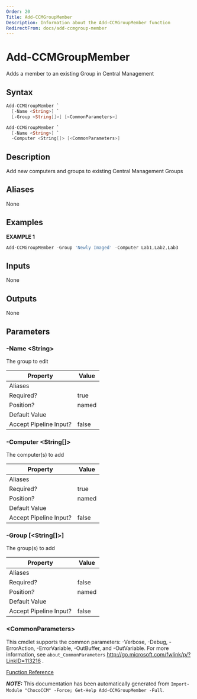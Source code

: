 ```yaml
---
Order: 20
Title: Add-CCMGroupMember
Description: Information about the Add-CCMGroupMember function
RedirectFrom: docs/add-ccmgroup-member
---
```


# Add-CCMGroupMember

<!-- This documentation is automatically generated from /Add-CCMGroupMember.ps1 using GenerateDocs.ps1. Contributions are welcome at the original location(s). -->

Adds a member to an existing Group in Central Management

## Syntax

~~~powershell
Add-CCMGroupMember `
  [-Name <String>] `
  [-Group <String[]>] [<CommonParameters>]
~~~


~~~powershell
Add-CCMGroupMember `
  [-Name <String>] `
  -Computer <String[]> [<CommonParameters>]
~~~

## Description

Add new computers and groups to existing Central Management Groups


## Aliases

None

## Examples

 **EXAMPLE 1**

~~~powershell
Add-CCMGroupMember -Group 'Newly Imaged' -Computer Lab1,Lab2,Lab3

~~~

## Inputs

None

## Outputs

None

## Parameters

###  -Name &lt;String&gt;
The group to edit

Property               | Value
---------------------- | -----
Aliases                |
Required?              | true
Position?              | named
Default Value          |
Accept Pipeline Input? | false

###  -Computer &lt;String[]&gt;
The computer(s) to add

Property               | Value
---------------------- | -----
Aliases                |
Required?              | true
Position?              | named
Default Value          |
Accept Pipeline Input? | false

###  -Group [&lt;String[]&gt;]
The group(s) to add

Property               | Value
---------------------- | -----
Aliases                |
Required?              | false
Position?              | named
Default Value          |
Accept Pipeline Input? | false

### &lt;CommonParameters&gt;

This cmdlet supports the common parameters: -Verbose, -Debug, -ErrorAction, -ErrorVariable, -OutBuffer, and -OutVariable. For more information, see `about_CommonParameters` http://go.microsoft.com/fwlink/p/?LinkID=113216 .



[Function Reference](xref:chococcm-functions)

***NOTE:*** This documentation has been automatically generated from `Import-Module "ChocoCCM" -Force; Get-Help Add-CCMGroupMember -Full`.
